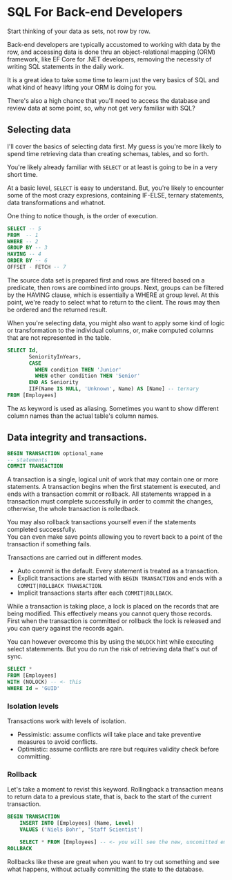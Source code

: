# SQL For Back-end Developers
Start thinking of your data as sets, not row by row.  

Back-end developers are typically accustomed to working with data by the row, and accessing data is done thru an object-relational mapping (ORM) framework, like EF Core for .NET developers, removing the necessity of writing SQL statements in the daily work.

It is a great idea to take some time to learn just the very basics of SQL and what kind of heavy lifting your ORM is doing for you.

There's also a high chance that you'll need to access the database and review data at some point, so, why not get very familiar with SQL?

## Selecting data
I'll cover the basics of selecting data first. My guess is you're more likely to spend time retrieving data than creating schemas, tables, and so forth.   

You're likely already familiar with `SELECT` or at least is going to be in a very short time.

At a basic level, `SELECT` is easy to understand. But, you're likely to encounter some of the most crazy expresions, containing IF-ELSE, ternary statements, data transformations and whatnot.

One thing to notice though, is the order of execution.
```sql
SELECT -- 5
FROM  -- 1
WHERE -- 2
GROUP BY -- 3
HAVING -- 4
ORDER BY -- 6
OFFSET - FETCH -- 7
```
The source data set is prepared first and rows are filtered based on a predicate, then rows are combined into groups. Next, groups can be filtered by the HAVING clause, which is essentially a WHERE at group level. At this point, we're ready to select what to return to the client. The rows may then be ordered and the returned result. 

When you're selecting data, you might also want to apply some kind of logic or transformation to the individual columns, or, make
computed columns that are not represented in the table.

```sql
SELECT Id,
       SeniorityInYears,
       CASE
         WHEN condition THEN 'Junior'
         WHEN other condition THEN 'Senior'
       END AS Seniority  
       IIF(Name IS NULL, 'Unknown', Name) AS [Name] -- ternary
FROM [Employees]
```
The `AS` keyword is used as aliasing. Sometimes you want to show different column names than the actual table's column names.

## Data integrity and transactions.
```sql
BEGIN TRANSACTION optional_name
-- statements
COMMIT TRANSACTION
```
A transaction is a single, logical unit of work that may contain one or more statements. A transaction begins when the first statement is executed, and ends with a transaction commit or rollback. All statements wrapped in a transaction must complete successfully in order to commit the changes, otherwise, the whole transaction is rolledback.

You may also rollback transactions yourself even if the statements completed successfully.  
You can even make save points allowing you to revert back to a point of the transaction if something fails.

Transactions are carried out in different modes.
- Auto commit is the default. Every statement is treated as a transaction.
- Explicit transactions are started with `BEGIN TRANSACTION` and ends with a `COMMIT|ROLLBACK TRANSACTION`.
- Implicit transactions starts after each `COMMIT|ROLLBACK`.

While a transaction is taking place, a lock is placed on the records that are being modified. This effectively means you cannot query those records. First when the transaction is committed or rollback the lock is released and you can query against the records again.  

You can however overcome this by using the `NOLOCK` hint while executing select statemments. But you do run the risk of retrieving data that's out of sync.

```sql
SELECT *
FROM [Employees]
WITH (NOLOCK) -- <- this
WHERE Id = 'GUID'
```

### Isolation levels
Transactions work with levels of isolation.
- Pessimistic: assume conflicts will take place and take preventive measures to avoid conflicts.
- Optimistic: assume conflicts are rare but requires validity check before committing.

### Rollback
Let's take a moment to revist this keyword. Rollingback a transaction means to return data to a previous state, that is, back to the start of the current transaction.

```sql
BEGIN TRANSACTION
    INSERT INTO [Employees] (Name, Level)
    VALUES ('Niels Bohr', 'Staff Scientist')

    SELECT * FROM [Employees] -- <- you will see the new, uncomitted employee record
ROLLBACK
```

Rollbacks like these are great when you want to try out something and see what happens, without actually committing the state to the database.